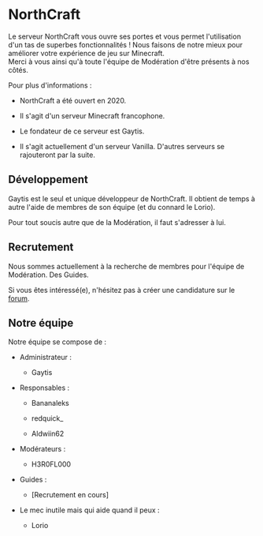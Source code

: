 # NorthCraft
Le serveur NorthCraft vous ouvre ses portes et vous permet l'utilisation d'un tas de superbes fonctionnalités ! 
Nous faisons de notre mieux pour améliorer votre expérience de jeu sur Minecraft.  
Merci à vous ainsi qu'à toute l'équipe de Modération d'être présents à nos côtés.


Pour plus d'informations :

* NorthCraft a été ouvert en 2020. 

* Il s'agit d'un serveur Minecraft francophone.

* Le fondateur de ce serveur est Gaytis.

* Il s'agit actuellement d'un serveur Vanilla. D'autres serveurs se rajouteront par la suite.

## Développement
Gaytis est le seul et unique développeur de NorthCraft.
Il obtient de temps à autre l'aide de membres de son équipe (et du connard le Lorio).

Pour tout soucis autre que de la Modération, il faut s'adresser à lui.

## Recrutement
Nous sommes actuellement à la recherche de membres pour l'équipe de Modération. Des Guides.

Si vous êtes intéressé(e), n'hésitez pas à créer une candidature sur le [forum](https://mc-northcraft.fr/forum).

## Notre équipe

Notre équipe se compose de :

* Administrateur :
  * Gaytis
  
  
* Responsables :

  * Bananaleks
  
  * redquick_
  
  * Aldwiin62
  
  
* Modérateurs :
  * H3R0FL000
  
  
* Guides :

  * [Recrutement en cours]

* Le mec inutile mais qui aide quand il peux :
  * Lorio

